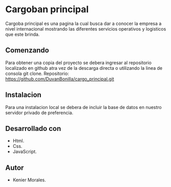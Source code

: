 # Cargoban principal

Cargoba principal es una pagina la cual busca dar a conocer la empresa a nivel internacional mostrando las diferentes servicios operativos y logisticos que este brinda.

## Comenzando

Para obtener una copia del proyecto se debera ingresar al repositorio localizado en github atra vez de la descarga directa o utilizando la linea de consola git clone.
Repositorio: https://github.com/DuvanBonilla/cargo_principal.git

## Instalacion

Para una instalacion local se debera de incluir la base de datos en nuestro servidor privado de preferencia.

## Desarrollado con

- Html.
- Css.
- JavaScript.

## Autor

- Kenier Morales.
